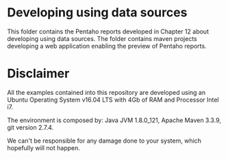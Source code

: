 Developing using data sources
===

This folder contains the Pentaho reports developed in Chapter 12 about developing using data sources. The folder contains maven projects developing a web application enabling the preview of Pentaho reports.

# Disclaimer

All the examples contained into this repository are developed using an Ubuntu Operating System v16.04 LTS with 4Gb of RAM and Processor Intel i7. 

The environment is composed by: Java JVM 1.8.0_121, Apache Maven 3.3.9, git version 2.7.4.

We can't be responsible for any damage done to your system, which hopefully will not happen.
